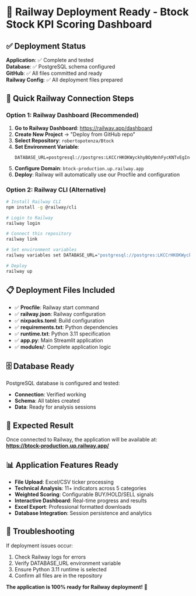 # 🚀 Railway Deployment Ready - Btock Stock KPI Scoring Dashboard

## ✅ Deployment Status

**Application**: ✅ Complete and tested  
**Database**: ✅ PostgreSQL schema configured  
**GitHub**: ✅ All files committed and ready  
**Railway Config**: ✅ All deployment files prepared  

## 🔗 Quick Railway Connection Steps

### Option 1: Railway Dashboard (Recommended)

1. **Go to Railway Dashboard**: https://railway.app/dashboard
2. **Create New Project** → "Deploy from GitHub repo"
3. **Select Repository**: `robertopotenza/Btock`
4. **Set Environment Variable**:
   ```
   DATABASE_URL=postgresql://postgres:LKCCrHKOKWyckhyBOyNnhFycKNTvEgIn@trolley.proxy.rlwy.net:59937/railway
   ```
5. **Configure Domain**: `btock-production.up.railway.app`
6. **Deploy**: Railway will automatically use our Procfile and configuration

### Option 2: Railway CLI (Alternative)

```bash
# Install Railway CLI
npm install -g @railway/cli

# Login to Railway
railway login

# Connect this repository
railway link

# Set environment variables
railway variables set DATABASE_URL="postgresql://postgres:LKCCrHKOKWyckhyBOyNnhFycKNTvEgIn@trolley.proxy.rlwy.net:59937/railway"

# Deploy
railway up
```

## 📋 Deployment Files Included

- ✅ **Procfile**: Railway start command
- ✅ **railway.json**: Railway configuration
- ✅ **nixpacks.toml**: Build configuration  
- ✅ **requirements.txt**: Python dependencies
- ✅ **runtime.txt**: Python 3.11 specification
- ✅ **app.py**: Main Streamlit application
- ✅ **modules/**: Complete application logic

## 🗄️ Database Ready

PostgreSQL database is configured and tested:
- **Connection**: Verified working
- **Schema**: All tables created
- **Data**: Ready for analysis sessions

## 🎯 Expected Result

Once connected to Railway, the application will be available at:
**https://btock-production.up.railway.app/**

## 📊 Application Features Ready

- **File Upload**: Excel/CSV ticker processing
- **Technical Analysis**: 11+ indicators across 5 categories
- **Weighted Scoring**: Configurable BUY/HOLD/SELL signals
- **Interactive Dashboard**: Real-time progress and results
- **Excel Export**: Professional formatted downloads
- **Database Integration**: Session persistence and analytics

## 🔧 Troubleshooting

If deployment issues occur:
1. Check Railway logs for errors
2. Verify DATABASE_URL environment variable
3. Ensure Python 3.11 runtime is selected
4. Confirm all files are in the repository

**The application is 100% ready for Railway deployment!** 🚀
